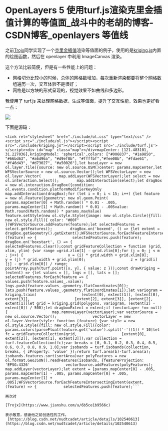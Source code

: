 # OpenLayers 5 使用turf.js渲染克里金插值计算的等值面_战斗中的老胡的博客-CSDN博客_openlayers 等值线
之前[Trojx](http://www.trojx.me/2018/10/19/openlayers-kriging/)同学实现了一个[克里金插值](https://so.csdn.net/so/search?q=%E5%85%8B%E9%87%8C%E9%87%91%E6%8F%92%E5%80%BC&spm=1001.2101.3001.7020)渲染等值面的例子，使用的是[kriging.js](https://github.com/oeo4b/kriging.js)内置的绘图函数，然后在 openlayer 中利用 ImageCanvas 渲染。

这个方法比较简便，但是有一些性能上的问题：

-   网格切分比较小的时候，总体的网格数增加，每次重新渲染都要将整个网格数组遍历一次，交互体验不是很好；
-   网格是以方块的形式呈现的，视觉效果不如曲线和多边形。

我使用了 turf.js 来处理网格数据，生成等值面，提升了交互性能，效果也更好看一点：

![](https://img-blog.csdnimg.cn/20191014020422466.png?x-oss-process=image/watermark,type_ZmFuZ3poZW5naGVpdGk,shadow_10,text_aHR0cHM6Ly9ibG9nLmNzZG4ubmV0L251ZHRjYWRldA==,size_16,color_FFFFFF,t_70)

下面是源码：

````null
<link rel="stylesheet" href="./include/ol.css" type="text/css" /><script src="./include/ol.js"></script><script src="./include/kriging.js"></script><script src='./include/turf.js'></script><div id="map" class="map"></div>mapCenter: [121.483101, 31.227036],krigingModel: 'spherical',colors: ["#006837", "#1a9850", "#66bd63", "#a6d96a", "#d9ef8b", "#ffffbf","#fee08b", "#fdae61", "#f46d43", "#d73027", "#a50026"],let baseLayer = new ol.layer.Tile({source: new ol.source.OSM()center: params.mapCenter,let WFSVectorSource = new ol.source.Vector();let WFSVectorLayer = new ol.layer.Vector(        map.addLayer(WFSVectorLayer);let select = new ol.interaction.Select();        map.addInteraction(select);let dragBox = new ol.interaction.DragBox({condition: ol.events.condition.platformModifierKeyOnly        map.addInteraction(dragBox);for (let i = 0; i < 15; i++) {let feature = new ol.Feature({geometry: new ol.geom.Point(                        params.mapCenter[0] + Math.random() * 0.01 - .005,                        params.mapCenter[1] + Math.random() * 0.01 - .005value: Math.round(Math.random() * params.maxValue)            feature.setStyle(new ol.style.Style({image: new ol.style.Circle({fill: new ol.style.Fill({ color: "#00F" })WFSVectorSource.addFeature(feature);let selectedFeatures = select.getFeatures();        dragBox.on('boxend', () => {let extent = dragBox.getGeometry().getExtent();WFSVectorSource.forEachFeatureIntersectingExtent(extent, (feature) => {                selectedFeatures.push(feature);        dragBox.on('boxstart', () => {            selectedFeatures.clear();const gridFeatureCollection = function (grid, xlim, ylim) {var range =grid.zlim[1] - grid.zlim[0];for (j = 0; j < m ; j++) {                    x = (i) * grid.width + grid.xlim[0];                    y = (j) * grid.width + grid.ylim[0];                    z = (grid[i][j] - grid.zlim[0]) / range;                    pointArray.push(turf.point([x, y], { value: z }));const drawKriging = (extent) => {let values = [], lngs = [], lats = [];            selectedFeatures.forEach(feature => {                values.push(feature.values_.value);                lngs.push(feature.values_.geometry.flatCoordinates[0]);                lats.push(feature.values_.geometry.flatCoordinates[1]);let variogram = kriging.train(                    [extent[0], extent[1]], [extent[0], extent[3]],                    [extent[2], extent[3]], [extent[2], extent[1]]let grid = kriging.grid(polygons, variogram, (extent[2] - extent[0]) / 500);let dragboxExtent = extent;if (vectorLayer !== null) {                    map.removeLayer(vectorLayer);var vectorSource = new ol.source.Vector();                vectorLayer = new ol.layer.Vector(style: function (feature) {var style = new ol.style.Style({fill: new ol.style.Fill({color: params.colors[parseFloat(feature.get('value').split('-')[1]) * 10]let fc = gridFeatureCollection(grid,                    [extent[0], extent[2]], [extent[1], extent[3]]);var collection = turf.featureCollection(fc);var breaks = [0, 0.1, 0.2, 0.3, 0.4, 0.5, 0.6, 0.7, 0.8, 0.9, 1.0];var isobands = turf.isobands(collection, breaks, { zProperty: 'value' });return turf.area(b)-turf.area(a);                isobands.features.sort(sortArea)var polyFeatures = new ol.format.GeoJSON().readFeatures(isobands, {featureProjection: 'EPSG:4326'                vectorSource.addFeatures(polyFeatures);                map.addLayer(vectorLayer);let extent = [params.mapCenter[0] - .005, params.mapCenter[1] - .005, params.mapCenter[0] + .005, params.mapCenter[1] + .005];WFSVectorSource.forEachFeatureIntersectingExtent(extent, (feature) => {            selectedFeatures.push(feature);```

再次对

[Trojx](https://www.jianshu.com/u/6b5ce1b9566c)

表示敬意，感谢他之前创造性的工作。 
 [https://blog.csdn.net/nudtcadet/article/details/102540613](https://blog.csdn.net/nudtcadet/article/details/102540613)
````
